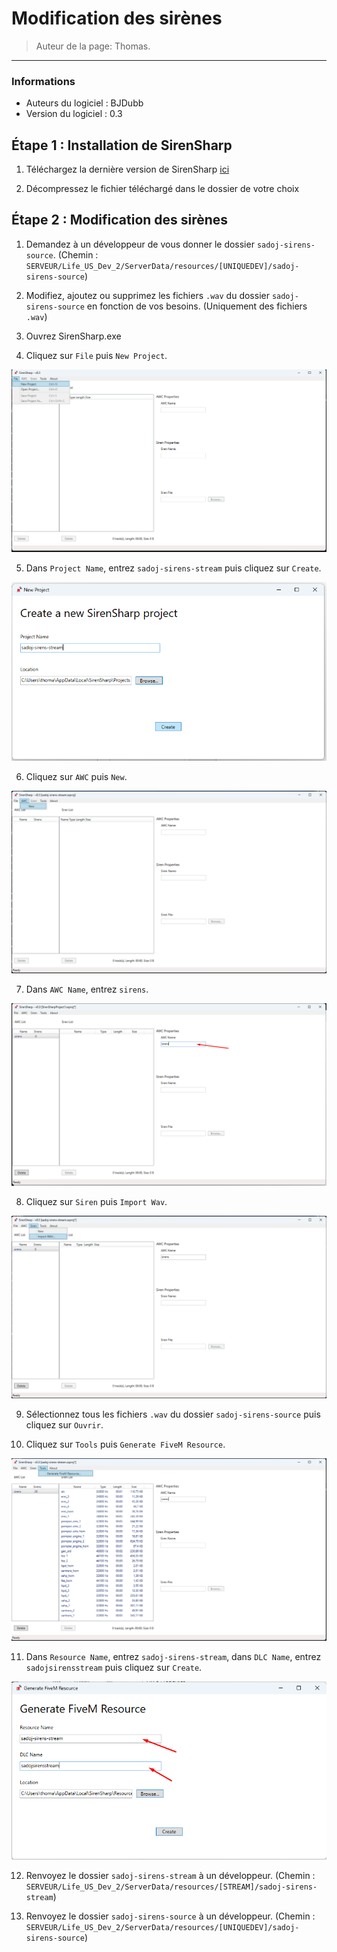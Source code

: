 # Modification des sirènes

> Auteur de la page: Thomas.

---

### Informations

* Auteurs du logiciel : BJDubb
* Version du logiciel : 0.3

## Étape 1 : Installation de SirenSharp

1. Téléchargez la dernière version de SirenSharp [ici](https://github.com/BJDubb/SirenSharp/releases)

2. Décompressez le fichier téléchargé dans le dossier de votre choix

## Étape 2 : Modification des sirènes

1. Demandez à un développeur de vous donner le dossier `sadoj-sirens-source`. (Chemin : `SERVEUR/Life_US_Dev_2/ServerData/resources/[UNIQUEDEV]/sadoj-sirens-source`)

2. Modifiez, ajoutez ou supprimez les fichiers `.wav` du dossier `sadoj-sirens-source` en fonction de vos besoins. (Uniquement des fichiers `.wav`)

3. Ouvrez SirenSharp.exe

4. Cliquez sur `File` puis `New Project`.

![step_2_4](../../../_media/tutorials/sirens/step_2_4.png)

5. Dans `Project Name`, entrez `sadoj-sirens-stream` puis cliquez sur `Create`.

![step_2_5](../../../_media/tutorials/sirens/step_2_5.png)

6. Cliquez sur `AWC` puis `New`.

![step_2_6](../../../_media/tutorials/sirens/step_2_6.png)

7. Dans `AWC Name`, entrez `sirens`.

![step_2_7](../../../_media/tutorials/sirens/step_2_7.png)

8. Cliquez sur `Siren` puis `Import Wav`.

![step_2_8](../../../_media/tutorials/sirens/step_2_8.png)

9.  Sélectionnez tous les fichiers `.wav` du dossier `sadoj-sirens-source` puis cliquez sur `Ouvrir`.

10.  Cliquez sur `Tools` puis `Generate FiveM Resource`.

![step_2_10](../../../_media/tutorials/sirens/step_2_10.png)

11. Dans `Resource Name`, entrez `sadoj-sirens-stream`, dans `DLC Name`, entrez `sadojsirensstream` puis cliquez sur `Create`.

![step_2_11](../../../_media/tutorials/sirens/step_2_11.png)

12. Renvoyez le dossier `sadoj-sirens-stream` à un développeur. (Chemin : `SERVEUR/Life_US_Dev_2/ServerData/resources/[STREAM]/sadoj-sirens-stream`)

13. Renvoyez le dossier `sadoj-sirens-source` à un développeur. (Chemin : `SERVEUR/Life_US_Dev_2/ServerData/resources/[UNIQUEDEV]/sadoj-sirens-source`)

